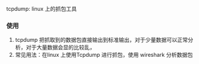 tcpdump: linux 上的抓包工具

### 使用
1. tcpdump 把抓取到的数据包直接输出到标准输出，对于少量数据可以正常分析，对于大量数据会显的比较乱，
2. 常见用法：在linux 上使用Tcpdump 进行抓包，使用 wireshark 分析数据包